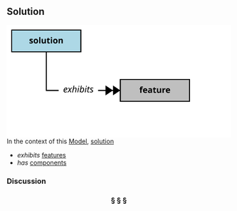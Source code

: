 ## Solution

<img src="https://github.com/nikboyd/Syntopica/raw/master/sample-domain/solution.svg" align="right"/>

In the context of this [Model](model.md), [solution](https://github.com/nikboyd/Syntopica/blob/master/sample-domain/solution.md)

* <i>exhibits</i> [features](https://github.com/nikboyd/Syntopica/blob/master/sample-domain/feature.md)
* <i>has</i> [components](https://github.com/nikboyd/Syntopica/blob/master/sample-domain/component.md)

### Discussion



<h3 align="center"><b>&sect; &sect; &sect;</b></h3>
